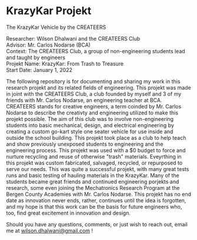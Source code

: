 # KrazyKar Projekt
The KrazyKar Vehicle by the CREATEERS

Researcher: Wilson Dhalwani and the CREATEERS Club <br />
Advisor: Mr. Carlos Nodarse (BCA) <br />
Context: The CREATEERS Club, a group of non-engineering students lead and taught by engineers <br />
Projekt Name: KrazyKar: From Trash to Treasure <br />
Start Date: January 1, 2022 <br />

The following repository is for documenting and sharing my work in this research projekt and its related fields of engineering. This projekt was made in joint with the CREATEERS Club, a club founded by myself and 3 of my friends with Mr. Carlos Nodarse, an engineering teacher at BCA. CREATEERS stands for creative engineers, a term coinded by Mr. Carlos Nodarse to describe the creativty and engineering utilized to make this projekt possible. The aim of this club was to involve non-engineering students into basic mechanical, design, and electrical engineering by creating a custom go-kart style one seater vehicle for use inside and outside the school building. This projekt took place as a club to help teach and show previously unexposed students to engineering and the engineering process. This projekt was used with a $0 budget to force and nurture recycling and reuse of otherwise "trash" materials. Eveyrthing in this projekt was custom fabricated, salvaged, recycled, or repurposed to serve our needs. This was quite a successful projekt, with many great tests runs and basic testing of hauling materials in the KrazyKar. Many of the students became great friends and continued engineering porjekts and research, some even joining the Mechatronics Research Program at the Bergen County Academies with Mr. Carlos Nodarse. This projekt has no end date as innovation never ends, rather, continues until the idea is forgotten, and my hope is that this work can be the basis for future engineers who, too, find great excitement in innovation and design. <br />

Should you have any questions, comments, or just wish to reach out, email me at wilson.dhalwani@gmail.com !
